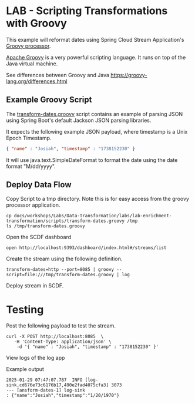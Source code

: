 # LAB - Scripting Transformations with Groovy

This example will reformat dates 
using Spring Cloud Stream Application's [Groovy processor](https://docs.spring.io/stream-applications/docs/current/reference/html/#processors).

[Apache Groovy](https://groovy-lang.org/index.html) is a very powerful scripting language. 
It runs on top of the Java virtual machine. 

See differences between Groovy and Java
https://groovy-lang.org/differences.html


## Example Groovy Script

The [transform-dates.groovy](scripts/transform-dates.groovy) script contains 
an example of parsing JSON using Spring Boot's default Jackson JSON 
parsing libraries.

It expects the following example JSON payload,
where timestamp is a Unix Epoch Timestamp.


```json
{ "name" : "Josiah", "timestamp" : "1738152230" }
```


It will use java.text.SimpleDateFormat to format the date using the date format "M/dd/yyyy".


## Deploy Data Flow 


Copy Script to a tmp directory.
Note this is for easy access from the groovy processor application.


```shell
cp docs/workshops/Labs/Data-Transformation/labs/lab-enrichment-transformation/scripts/transform-dates.groovy /tmp
ls /tmp/transform-dates.groovy
```


Open the SCDF dashboard

```shell
open http://localhost:9393/dashboard/index.html#/streams/list
```

Create the stream using the following definition.

```shell
transform-dates=http --port=8085 | groovy --script=file:///tmp/transform-dates.groovy | log
```

Deploy stream in SCDF.


# Testing

Post the following payload to test the stream.

```shell
curl -X POST http://localhost:8085  \
   -H 'Content-Type: application/json' \
    -d '{ "name" : "Josiah", "timestamp" : "1738152230" }'
```


View logs of the log app

Example output

```shell
2025-01-29 07:47:07.787  INFO [log-sink,cd676e73c6176b17,490e2fad4075cfa3] 3073 
--- [ansform-dates-1] log-sink                                 
: {"name":"Josiah","timestamp":"1/20/1970"}
```
